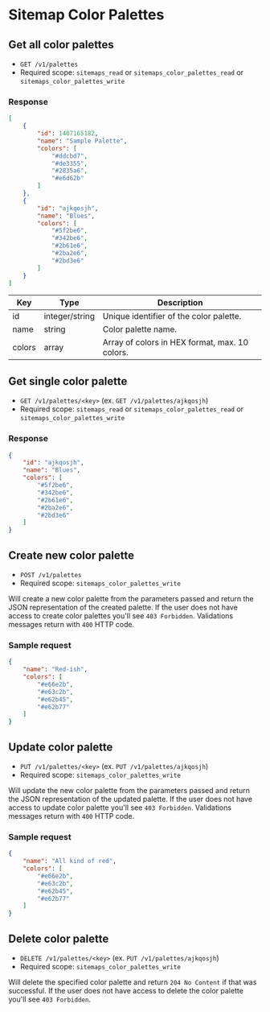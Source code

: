 # Sitemap Color Palettes

## Get all color palettes

* `GET /v1/palettes`
* Required scope: `sitemaps_read` or `sitemaps_color_palettes_read` or `sitemaps_color_palettes_write`

### Response
``` json
[
    {
        "id": 1407165182,
        "name": "Sample Palette",
        "colors": [
            "#ddcbd7",
            "#de3355",
            "#2835a6",
            "#e6d62b"
        ]
    },
    {
        "id": "ajkqosjh",
        "name": "Blues",
        "colors": [
            "#5f2be6",
            "#342be6",
            "#2b61e6",
            "#2ba2e6",
            "#2bd3e6"
        ]
    }
]
```
Key | Type | Description
--- | --- | ---
id | integer/string | Unique identifier of the color palette.
name | string | Color palette name.
colors | array | Array of colors in HEX format, max. 10 colors.

## Get single color palette

* `GET /v1/palettes/<key>` (ex. `GET /v1/palettes/ajkqosjh`)
* Required scope: `sitemaps_read` or `sitemaps_color_palettes_read` or `sitemaps_color_palettes_write`

### Response
``` json
{
    "id": "ajkqosjh",
    "name": "Blues",
    "colors": [
        "#5f2be6",
        "#342be6",
        "#2b61e6",
        "#2ba2e6",
        "#2bd3e6"
    ]
}
```

## Create new color palette

* `POST /v1/palettes`
* Required scope: `sitemaps_color_palettes_write`

Will create a new color palette from the parameters passed and return the JSON representation of the created palette. If the user does not have access to create color palettes you'll see `403 Forbidden`. Validations messages return with `400` HTTP code.

### Sample request
``` json
{
    "name": "Red-ish",
    "colors": [
        "#e66e2b",
        "#e63c2b",
        "#e62b45",
        "#e62b77"
    ]
}
```

## Update color palette

* `PUT /v1/palettes/<key>` (ex. `PUT /v1/palettes/ajkqosjh`)
* Required scope: `sitemaps_color_palettes_write`

Will update the new color palette from the parameters passed and return the JSON representation of the updated palette. If the user does not have access to update color palette you'll see `403 Forbidden`. Validations messages return with `400` HTTP code.

### Sample request
``` json
{
    "name": "All kind of red",
    "colors": [
        "#e66e2b",
        "#e63c2b",
        "#e62b45",
        "#e62b77"
    ]
}
```

## Delete color palette

* `DELETE /v1/palettes/<key>` (ex. `PUT /v1/palettes/ajkqosjh`)
* Required scope: `sitemaps_color_palettes_write`

Will delete the specified color palette and return `204 No Content` if that was successful. If the user does not have access to delete the color palette you'll see `403 Forbidden`.